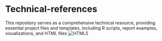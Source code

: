 # Technical-references
This repository serves as a comprehensive technical resource, providing essential project files and templates, including R scripts, report examples, visualizations, and HTML files
![HTML5](https://img.shields.io/badge/html5-%23E34F26.svg?style=for-the-badge&logo=html5&logoColor=white)
